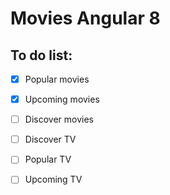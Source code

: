 # Movies Angular 8

## To do list:
- [x] Popular movies
- [x] Upcoming movies

- [ ] Discover movies
- [ ] Discover TV
- [ ] Popular TV
- [ ] Upcoming TV
